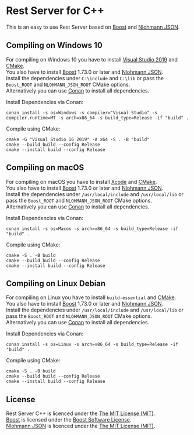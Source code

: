 # Rest Server for C++

This is an easy to use Rest Server based on [Boost](https://www.boost.org/) and
[Nlohmann JSON](https://github.com/nlohmann/json).  



## Compiling on Windows 10
For compiling on Windows 10 you have to install [Visual Studio 2019](https://visualstudio.microsoft.com) and [CMake](https://cmake.org/).  
You also have to install [Boost](https://www.boost.org/) 1.73.0 or later and [Nlohmann JSON](https://github.com/nlohmann/json).  
Install the dependencies under `C:\include` and `C:\lib` or pass the `Boost_ROOT` and `NLOHMANN_JSON_ROOT` CMake options.  
Alternatively you can use [Conan](https://conan.io/) to install all dependencies.  

Install Dependencies via Conan:  
```
conan install -s os=Windows -s compiler="Visual Studio" -s compiler.runtime=MT -s arch=x86_64 -s build_type=Release -if "build" .
```

Compile using CMake:  
```
cmake -G "Visual Studio 16 2019" -A x64 -S . -B "build"
cmake --build build --config Release
cmake --install build --config Release
```


## Compiling on macOS
For compiling on macOS you have to install [Xcode](https://developer.apple.com/xcode/) and [CMake](https://cmake.org/).  
You also have to install [Boost](https://www.boost.org/) 1.73.0 or later and [Nlohmann JSON](https://github.com/nlohmann/json).  
Install the dependencies under `/usr/local/include` and `/usr/local/lib` or pass the `Boost_ROOT` and `NLOHMANN_JSON_ROOT` CMake options.  
Alternatively you can use [Conan](https://conan.io/) to install all dependencies.  

Install Dependencies via Conan:  
```
conan install -s os=Macos -s arch=x86_64 -s build_type=Release -if "build" .
```

Compile using CMake:  
```
cmake -S . -B build
cmake --build build --config Release
cmake --install build --config Release
```


## Compiling on Linux Debian
For compiling on Linux you have to install `build-essential` and [CMake](https://cmake.org/).  
You also have to install [Boost](https://www.boost.org/) 1.73.0 or later and [Nlohmann JSON](https://github.com/nlohmann/json).  
Install the dependencies under `/usr/local/include` and `/usr/local/lib` or pass the `Boost_ROOT` and `NLOHMANN_JSON_ROOT` CMake options.  
Alternatively you can use [Conan](https://conan.io/) to install all dependencies.  

Install Dependencies via Conan:  
```
conan install -s os=Linux -s arch=x86_64 -s build_type=Release -if "build" .
```

Compile using CMake:  
```
cmake -S . -B build
cmake --build build --config Release
cmake --install build --config Release
```

## License
Rest Server C++ is licenced under the [The MIT License (MIT)](LICENSE).  
[Boost](https://www.boost.org/) is licensed under the [Boost Software License](https://www.boost.org/users/license.html).  
[Nlohmann JSON](https://github.com/nlohmann/json) is licenced under the [The MIT License (MIT)](https://github.com/nlohmann/json/blob/develop/LICENSE.MIT).  
